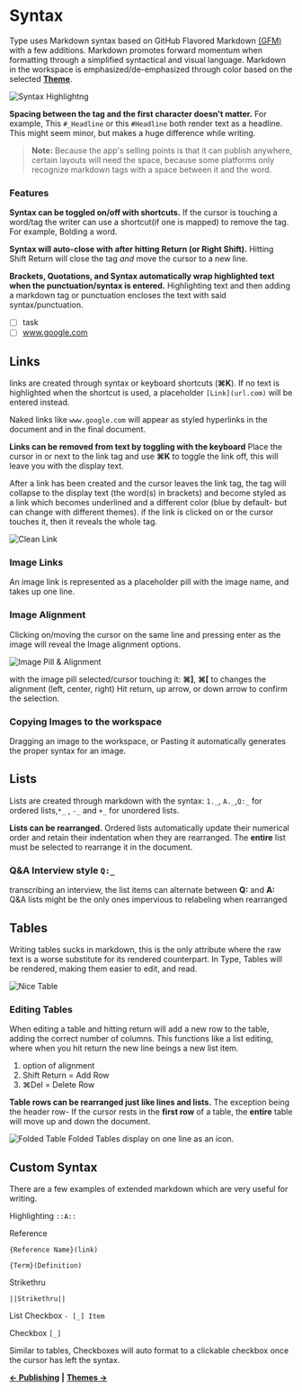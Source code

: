 # Syntax

Type uses Markdown syntax based on GitHub Flavored Markdown [\(GFM\)](https://guides.github.com/features/mastering-markdown/) with a few additions. Markdown promotes forward momentum when formatting through a simplified syntactical and visual language. Markdown in the workspace is emphasized/de-emphasized through color based on the selected [**Theme**](https://github.com/JEFLBROWN/Type/wiki/Themes).

![Syntax Highlightng](https://github.com/JEFLBROWN/Type/blob/master/Img/syntax_highlighting.png)

**Spacing between the tag and the first character doesn't matter.** For example, This `#_Headline` or this `#Headline` both render text as a headline. This might seem minor, but makes a huge difference while writing.

> **Note:** Because the app's selling points is that it can publish anywhere, certain layouts will need the space, because some platforms only recognize markdown tags with a space between it and the word.

### Features

**Syntax can be toggled on/off with shortcuts.** If the cursor is touching a word/tag the writer can use a shortcut\(if one is mapped\) to remove the tag. For example, Bolding a word.

**Syntax will auto-close with after hitting Return \(or Right Shift\).** Hitting Shift Return will close the tag _and_ move the cursor to a new line.

**Brackets, Quotations, and Syntax automatically wrap highlighted text when the punctuation/syntax is entered.** Highlighting text and then adding a markdown tag or punctuation encloses the text with said syntax/punctuation.

* [ ] task
* [ ] www.google.com

## Links

links are created through syntax or keyboard shortcuts \(**⌘K**\). If no text is highlighted when the shortcut is used, a placeholder `[Link](url.com)` will be entered instead.

Naked links like `www.google.com` will appear as styled hyperlinks in the document and in the final document.

**Links can be removed from text by toggling with the keyboard** Place the cursor in or next to the link tag and use **⌘K** to toggle the link off, this will leave you with the display text.

After a link has been created and the cursor leaves the link tag, the tag will collapse to the display text \(the word\(s\) in brackets\) and become styled as a link which becomes underlined and a different color \(blue by default- but can change with different themes\). if the link is clicked on or the cursor touches it, then it reveals the whole tag.

![Clean Link](https://via.placeholder.com/1000x280)

### Image Links

An image link is represented as a placeholder pill with the image name, and takes up one line.

### Image Alignment

Clicking on/moving the cursor on the same line and pressing enter as the image will reveal the Image alignment options.

![Image Pill &amp; Alignment](https://via.placeholder.com/1000x280)

with the image pill selected/cursor touching it: **⌘\]**, **⌘\[** to changes the alignment \(left, center, right\) Hit return, up arrow, or down arrow to confirm the selection.

### Copying Images to the workspace

Dragging an image to the workspace, or Pasting it automatically generates the proper syntax for an image.

## Lists

Lists are created through markdown with the syntax: `1._`, `A._`,`Q:_` for ordered lists,`*_` , `-_` and `+_` for unordered lists.

**Lists can be rearranged.** Ordered lists automatically update their numerical order and retain their indentation when they are rearranged. The **entire** list must be selected to rearrange it in the document.

### Q&A Interview style `Q:_`

transcribing an interview, the list items can alternate between **Q:** and **A:** Q&A lists might be the only ones impervious to relabeling when rearranged

## Tables

Writing tables sucks in markdown, this is the only attribute where the raw text is a worse substitute for its rendered counterpart. In Type, Tables will be rendered, making them easier to edit, and read.

![Nice Table](https://via.placeholder.com/1000x480)

### Editing Tables

When editing a table and hitting return will add a new row to the table, adding the correct number of columns. This functions like a list editing, where when you hit return the new line beings a new list item.

1. option of alignment
2. Shift Return = Add Row
3. ⌘Del = Delete Row

**Table rows can be rearranged just like lines and lists.** The exception being the header row- If the cursor rests in the **first row** of a table, the **entire** table will move up and down the document.

![Folded Table](https://via.placeholder.com/1000x280) Folded Tables display on one line as an icon.

## Custom Syntax

There are a few examples of extended markdown which are very useful for writing.

Highlighting `::A::`

Reference

`{Reference Name}(link)`

`{Term}(Definition)`

Strikethru

`||Strikethru||`

List Checkbox `- [_] Item`

Checkbox `[_]`

Similar to tables, Checkboxes will auto format to a clickable checkbox once the cursor has left the syntax.

[**← Publishing**](https://github.com/JEFLBROWN/Type/wiki/Publishing) **\|** [**Themes →**](https://github.com/JEFLBROWN/Type/wiki/Themes)

